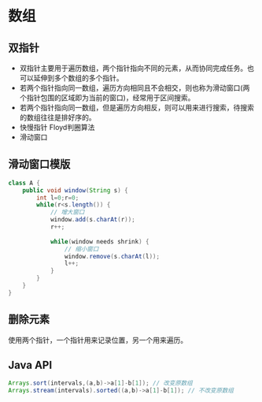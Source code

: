 # 数组

## 双指针
- 双指针主要用于遍历数组，两个指针指向不同的元素，从而协同完成任务。也可以延伸到多个数组的多个指针。 
- 若两个指针指向同一数组，遍历方向相同且不会相交，则也称为滑动窗口(两个指针包围的区域即为当前的窗口)，经常用于区间搜索。
- 若两个指针指向同一数组，但是遍历方向相反，则可以用来进行搜索，待搜索的数组往往是排好序的。
- 快慢指针 Floyd判圈算法
- 滑动窗口 

## 滑动窗口模版
```java
class A {
    public void window(String s) {
        int l=0;r=0;
        while(r<s.length()) {
            // 增大窗口
            window.add(s.charAt(r));
            r++;
            
            while(window needs shrink) {
                // 缩小窗口
                window.remove(s.charAt(l));
                l++;
            }
        }
    }
}
```

## 删除元素
使用两个指针，一个指针用来记录位置，另一个用来遍历。



## Java API
```java
Arrays.sort(intervals,(a,b)->a[1]-b[1]); // 改变原数组
Arrays.stream(intervals).sorted((a,b)->a[1]-b[1]); // 不改变原数组

```
